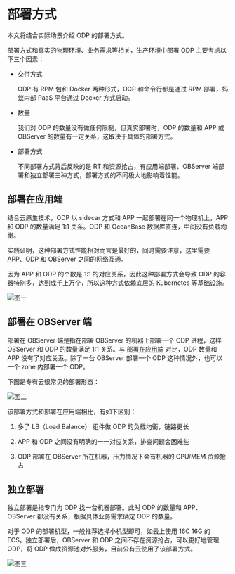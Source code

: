 # 部署方式

本文将结合实际场景介绍 ODP 的部署方式。

部署方式和真实的物理环境、业务需求等相关，生产环境中部署 ODP 主要考虑以下三个因素：

* 交付方式

  ODP 有 RPM 包和 Docker 两种形式，OCP 和命令行都是通过 RPM 部署，蚂蚁内部 PaaS 平台通过 Docker 方式启动。

* 数量

  我们对 ODP 的数量没有做任何限制，但真实部署时，ODP 的数量和 APP 或 OBServer 的数量有一定关系，这取决于具体的部署方式。

* 部署方式

  不同部署方式背后反映的是 RT 和资源抢占，有应用端部署、OBServer 端部署和独立部署三种方式，部署方式的不同极大地影响着性能。

## 部署在应用端

结合云原生技术，ODP 以 sidecar 方式和 APP 一起部署在同一个物理机上，APP 和 ODP 的数量满足 1:1 关系。ODP 和 OceanBase 数据库直连，中间没有负载均衡。

实践证明，这种部署方式性能相对而言是最好的，同时需要注意，这里需要 APP、ODP 和 OBServer 之间的网络互通。

因为 APP 和 ODP 的个数是 1:1 的对应关系，因此这种部署方式会导致 ODP 的容器特别多，达到成千上万个，所以这种方式依赖底层的 Kubernetes 等基础设施。

![图一](https://obbusiness-private.oss-cn-shanghai.aliyuncs.com/doc/img/odp/V4.0.0/zh-CN/2.install/3.deploy-01.png)

## 部署在 OBServer 端

部署在 OBServer 端是指在部署 OBServer 的机器上部署一个 ODP 进程，这样 OBServer 和 ODP 的数量满足 1:1 关系。与 [部署在应用端](#部署在应用端) 对比，ODP 数量和 APP 没有了对应关系。除了一台 OBServer 部署一个 ODP 这种情况外，也可以一个 zone 内部署一个 ODP。

下图是专有云很常见的部署形态：

![图二](https://obbusiness-private.oss-cn-shanghai.aliyuncs.com/doc/img/odp/V4.0.0/zh-CN/2.install/3.deploy-02.png)

该部署方式和部署在应用端相比，有如下区别：

1. 多了 LB（Load Balance） 组件做 ODP 的负载均衡，链路更长

2. APP 和 ODP 之间没有明确的一一对应关系，排查问题会困难些

3. ODP 部署在 OBServer 所在机器，压力情况下会有机器的 CPU/MEM 资源抢占

## 独立部署

独立部署是指专门为 ODP 找一台机器部署。此时 ODP 的数量和 APP、OBServer 都没有关系，根据具体业务需求确定 ODP 的数量。

对于 ODP 的部署机型，一般推荐选择小机型即可，如云上使用 16C 16G 的 ECS。独立部署后，OBServer 和 ODP 之间不存在资源抢占，可以更好地管理 ODP，将 ODP 做成资源池对外服务，目前公有云使用了该部署方式。

![图三](https://obbusiness-private.oss-cn-shanghai.aliyuncs.com/doc/img/odp/V4.0.0/zh-CN/2.install/3.deploy-03.png)
